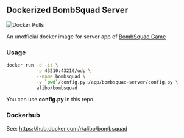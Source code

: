 ## Dockerized BombSquad Server

![Docker Pulls](https://img.shields.io/docker/pulls/alibo/bombsquad?style=flat-square)

An unofficial docker image for server app of [BombSquad Game](https://www.froemling.net/apps/bombsquad)


### Usage


```bash
docker run -d -it \
           -p 43210:43210/udp \
           --name bombsquad \
           -v `pwd`/config.py:/app/bombsquad-server/config.py \
           alibo/bombsquad
```

You can use **config.py** in this repo. 



### Dockerhub

See: https://hub.docker.com/r/alibo/bombsquad
